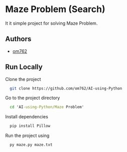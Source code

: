 
# Maze Problem (Search)

It it simple project for solving Maze Problem.



## Authors

- [om762](https://github.com/om762)

## Run Locally


Clone the project

```bash
  git clone https://github.com/om762/AI-using-Python
```

Go to the project directory

```cmd
  cd 'AI-using-Python/Maze Problem'
```

Install dependencies

```cmd
  pip install Pillow
```

Run the project using

```cmd
  py maze.py maze.txt
```

